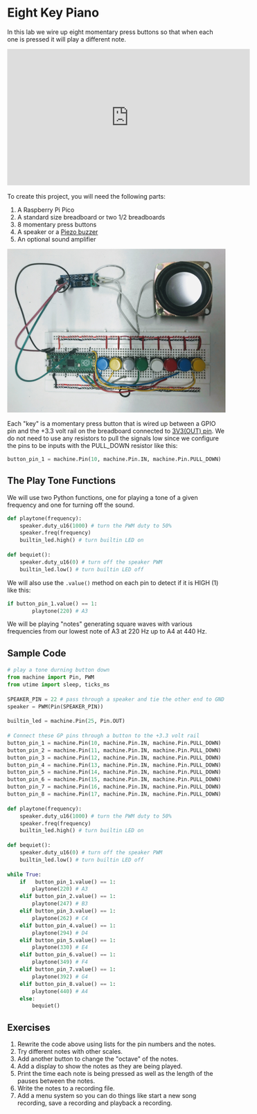 # Eight Key Piano

In this lab we wire up eight momentary press buttons so that when each one is pressed it will play a different note.

<iframe width="560" height="315" src="https://www.youtube.com/embed/IeHaYR17zcQ" title="YouTube video player" frameborder="0" allow="accelerometer; autoplay; clipboard-write; encrypted-media; gyroscope; picture-in-picture" allowfullscreen></iframe>

To create this project, you will need the following parts:

1. A Raspberry Pi Pico
2. A standard size breadboard or two 1/2 breadboards
3. 8 momentary press buttons
4. A speaker or a [Piezo buzzer](https://en.wikipedia.org/wiki/Piezoelectric_speaker)
5. An optional sound amplifier

![Eight Key Piano](../img/eight-key-piano.jpg)

Each "key" is a momentary press button that is wired up between a GPIO pin and the +3.3 volt rail on the breadboard connected to [3V3(OUT) pin](../getting-started/02-pi-pico/#pico-pinout).  We do not need to use any resistors to pull the signals low since we configure the pins to be inputs with the PULL_DOWN resistor like this:

```py
button_pin_1 = machine.Pin(10, machine.Pin.IN, machine.Pin.PULL_DOWN)
```

## The Play Tone Functions

We will use two Python functions, one for playing a tone of a given frequency and one for turning off the sound.

```py
def playtone(frequency):
    speaker.duty_u16(1000) # turn the PWM duty to 50%
    speaker.freq(frequency)
    builtin_led.high() # turn builtin LED on

def bequiet():
    speaker.duty_u16(0) # turn off the speaker PWM
    builtin_led.low() # turn builtin LED off
```

We will also use the ```.value()``` method on each pin to detect if it is HIGH (1) like this:

```py
if button_pin_1.value() == 1:
        playtone(220) # A3
```

We will be playing "notes" generating square waves with various frequencies from our lowest note of A3 at 220 Hz up to A4 at 440 Hz.

## Sample Code

```py
# play a tone durning button down
from machine import Pin, PWM
from utime import sleep, ticks_ms

SPEAKER_PIN = 22 # pass through a speaker and tie the other end to GND
speaker = PWM(Pin(SPEAKER_PIN))

builtin_led = machine.Pin(25, Pin.OUT)

# Connect these GP pins through a button to the +3.3 volt rail
button_pin_1 = machine.Pin(10, machine.Pin.IN, machine.Pin.PULL_DOWN)
button_pin_2 = machine.Pin(11, machine.Pin.IN, machine.Pin.PULL_DOWN)
button_pin_3 = machine.Pin(12, machine.Pin.IN, machine.Pin.PULL_DOWN)
button_pin_4 = machine.Pin(13, machine.Pin.IN, machine.Pin.PULL_DOWN)
button_pin_5 = machine.Pin(14, machine.Pin.IN, machine.Pin.PULL_DOWN)
button_pin_6 = machine.Pin(15, machine.Pin.IN, machine.Pin.PULL_DOWN)
button_pin_7 = machine.Pin(16, machine.Pin.IN, machine.Pin.PULL_DOWN)
button_pin_8 = machine.Pin(17, machine.Pin.IN, machine.Pin.PULL_DOWN)

def playtone(frequency):
    speaker.duty_u16(1000) # turn the PWM duty to 50%
    speaker.freq(frequency)
    builtin_led.high() # turn builtin LED on

def bequiet():
    speaker.duty_u16(0) # turn off the speaker PWM
    builtin_led.low() # turn builtin LED off

while True:
    if   button_pin_1.value() == 1:
        playtone(220) # A3
    elif button_pin_2.value() == 1:
        playtone(247) # B3
    elif button_pin_3.value() == 1:
        playtone(262) # C4
    elif button_pin_4.value() == 1:
        playtone(294) # D4
    elif button_pin_5.value() == 1:
        playtone(330) # E4
    elif button_pin_6.value() == 1:
        playtone(349) # F4
    elif button_pin_7.value() == 1:
        playtone(392) # G4
    elif button_pin_8.value() == 1:
        playtone(440) # A4
    else:
        bequiet()
```

## Exercises

1. Rewrite the code above using lists for the pin numbers and the notes.
2. Try different notes with other scales.
3. Add another button to change the "octave" of the notes.
4. Add a display to show the notes as they are being played.
5. Print the time each note is being pressed as well as the length of the pauses between the notes.
6. Write the notes to a recording file.
7. Add a menu system so you can do things like start a new song recording, save a recording and playback a recording.